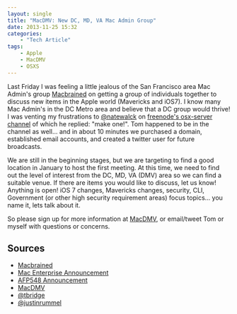 ```yaml
---
layout: single
title: "MacDMV: New DC, MD, VA Mac Admin Group"
date: 2013-11-25 15:32
categories:
    - "Tech Article"
tags:
    - Apple
    - MacDMV
    - OSXS
---
```

Last Friday I was feeling a little jealous of the San Francisco area Mac Admin's group [Macbrained][macbrained] on getting a group of individuals together to discuss new items in the Apple world (Mavericks and iOS7).  I know many Mac Admin's in the DC Metro area and believe that a DC group would thrive!  I was venting my frustrations to [@natewalck][nate] on [freenode's osx-server channel][irc] of which he replied: "make one!".  Tom happened to be in the channel as well... and in about 10 minutes we purchased a domain, established email accounts, and created a twitter user for future broadcasts.

We are still in the beginning stages, but we are targeting to find a good location in January to host the first meeting.  At this time, we need to find out the level of interest from the DC, MD, VA (DMV) area so we can find a suitable venue.  If there are items you would like to discuss, let us know!  Anything is open!  iOS 7 changes, Mavericks changes, security, CLI, Government (or other high security requirement areas) focus topics... you name it, lets talk about it.

So please sign up for more information at [MacDMV][macdmv], or email/tweet Tom or myself with questions or concerns.

Sources
---

- [Macbrained](http://macbrained.wordpress.com)
- [Mac Enterprise Announcement](http://lists.psu.edu/cgi-bin/wa?A2=MACENTERPRISE;651e43e6.1311)
- [AFP548 Announcement](http://www.afp548.com/2013/11/25/new-mac-admins-group-macdmv/)
- [MacDMV](http://macdmv.com)
- [@tbridge](http://twitter.com/tbridge)
- [@justinrummel](http://twitter.com/justinrummel)

[irc]: http://osx.michaellynn.org/freenode-osx-server/freenode-osx-server_2013-11-22.html
[macbrained]: http://macbrained.wordpress.com
[macdmv]: http://www.macdmv.com
[nate]: http://twitter.com/natewalck
